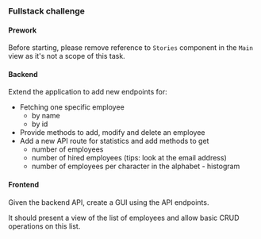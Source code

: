 ### Fullstack challenge

#### Prework

Before starting, please remove reference to `Stories` component in the `Main` view as it's not a scope of this task. 

#### Backend

Extend the application to add new endpoints for:

- Fetching one specific employee
  - by name
  - by id
- Provide methods to add, modify and delete an employee
- Add a new API route for statistics and add methods to get
  - number of employees
  - number of hired employees (tips: look at the email address)
  - number of employees per character in the alphabet - histogram

#### Frontend

Given the backend API, create a GUI using the API endpoints. 

It should present a view of the list of employees and allow basic CRUD operations on this list.



